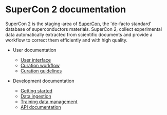 # SuperCon 2 documentation 

SuperCon 2 is the staging-area of [SuperCon](http://supercon.nims.go.jp), the 'de-facto standard' database of superconductors materials.
SuperCon 2, collect experimental data automatically extracted from scientific documents and provide a workflow to correct them efficiently and with high quality.

- User documentation
  + [User interface](curation_interface.md)
  + [Curation workflow](curation_workflow.md)
  + [Curation guidelines](guidelines/readme.md)

- Development documentation
  + [Getting started](getting-started.md)
  + [Data ingestion](data-ingestion.md)
  + [Training data management](training-data-management.md)
  + [API documentation](api-documentation.md)
